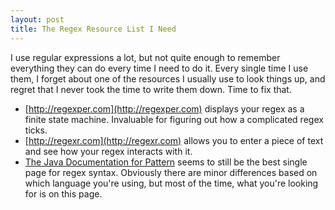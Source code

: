 ```yaml
---
layout: post
title: The Regex Resource List I Need
---
```


I use regular expressions a lot, but not quite enough to remember everything
they can do every time I need to do it. Every single time I use them, I forget
about one of the resources I usually use to look things up, and regret that I
never took the time to write them down. Time to fix that.

* [http://regexper.com](http://regexper.com) displays your regex as a finite state machine.
Invaluable for figuring out how a complicated regex ticks.
* [http://regexr.com](http://regexr.com) allows you to enter a piece of text and see how your regex
interacts with it.
* [The Java Documentation for Pattern](http://docs.oracle.com/javase/7/docs/api/java/util/regex/Pattern.html) seems to still be the best single page for regex syntax. Obviously there are minor differences based on which language you're using, but most of the time, what you're looking for is on this page.
